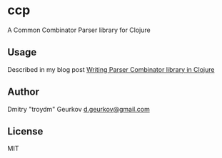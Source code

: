 # ccp

A Common Combinator Parser library for Clojure

## Usage

Described in my blog post [Writing Parser Combinator library in Clojure](troydm.github.io/blog/2016/04/11/writing-parser-combinator-library-in-clojure/)

## Author
Dmitry "troydm" Geurkov d.geurkov@gmail.com

License
-------
MIT
